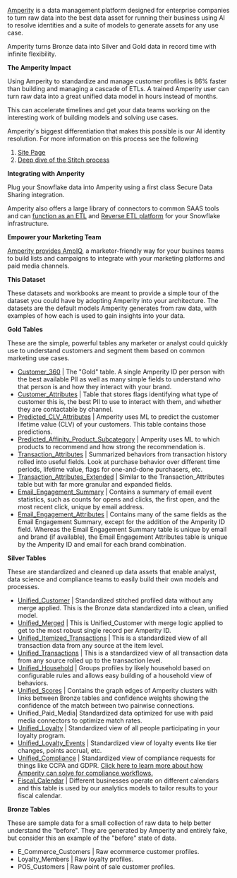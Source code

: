 [Amperity](https://www.amperity.com/) is a data management platform designed for enterprise companies to turn raw data into the best data asset for running their business using AI to resolve identities and a suite of models to generate assets for any use case.

Amperity turns Bronze data into Silver and Gold data in record time with infinite flexibility.

**The Amperity Impact**

Using Amperity to standardize and manage customer profiles is 86% faster than building and managing a cascade of ETLs. A trained Amperity user can turn raw data into a great unified data model in hours instead of months.

This can accelerate timelines and get your data teams working on the interesting work of building models and solving use cases.

Amperity's biggest differentiation that makes this possible is our AI identity resolution. For more information on this process see the following

1. [Site Page](https://amperity.com/solutions/use-cases/identity-resolution)
2. [Deep dive of the Stitch process](https://docs.amperity.com/stitch.html)

**Integrating with Amperity**

Plug your Snowflake data into Amperity using a first class Secure Data Sharing integration.

Amperity also offers a large library of connectors to common SAAS tools and can [function as an ETL](https://docs.amperity.com/sources.html) and [Reverse ETL platform](https://docs.amperity.com/destinations.html) for your Snowflake infrastructure.

**Empower your Marketing Team**

[Amperity provides AmpIQ](https://docs.amperity.com/ampiq.html), a marketer-friendly way for your busines teams to build lists and campaigns to integrate with your marketing platforms and paid media channels.

**This Dataset**

These datasets and workbooks are meant to provide a simple tour of the dataset you could have by adopting Amperity into your architecture. The datasets are the default models Amperity generates from raw data, with examples of how each is used to gain insights into your data.

**Gold Tables**

These are the simple, powerful tables any marketer or analyst could quickly use to understand customers and segment them based on common marketing use cases.

- [Customer_360](https://docs.amperity.com/datagrid/table_customer_360.html) | The "Gold" table. A single Amperity ID per person with the best available PII as well as many simple fields to understand who that person is and how they interact with your brand.
- [Customer_Attributes](https://docs.amperity.com/reference/data_tables.html#customer-attributes) | Table that stores flags identifying what type of customer this is, the best PII to use to interact with them, and whether they are contactable by channel.
- [Predicted_CLV_Attributes](https://docs.amperity.com/datagrid/table_predicted_clv_attributes.html) | Amperity uses ML to predict the customer lifetime value (CLV) of your customers. This table contains those predictions.
- [Predicted_Affinity_Product_Subcategory](https://docs.amperity.com/datagrid/table_predicted_affinity.html) | Amperity uses ML to which products to recommend and how strong the recommendation is.
- [Transaction_Attributes](https://docs.amperity.com/reference/data_tables.html#transaction-attributes) | Summarized behaviors from transaction history rolled into useful fields. Look at purchase behavior over different time periods, lifetime value, flags for one-and-done purchasers, etc.
- [Transaction_Attributes_Extended](https://docs.amperity.com/reference/data_tables.html#transaction-attributes-extended) | Similar to the Transaction_Attributes table but with far more granular and expanded fields.
- [Email_Engagement_Summary](https://docs.amperity.com/reference/data_tables.html#email-engagement-summary) | Contains a summary of email event statistics, such as counts for opens and clicks, the first open, and the most recent click, unique by email address.
- [Email_Engagement_Attributes](https://docs.amperity.com/reference/data_tables.html#email-engagement-attributes) | Contains many of the same fields as the Email Engagement Summary, except for the addition of the Amperity ID field. Whereas the Email Engagement Summary table is unique by email and brand (if available), the Email Engagement Attributes table is unique by the Amperity ID and email for each brand combination.

**Silver Tables**

These are standardized and cleaned up data assets that enable analyst, data science and compliance teams to easily build their own models and processes.

- [Unified_Customer](https://docs.amperity.com/datagrid/table_unified_customers.html) | Standardized stitched profiled data without any merge applied. This is the Bronze data standardized into a clean, unified model.
- [Unified_Merged](https://docs.amperity.com/datagrid/table_merged_customers.html) | This is Unified_Customer with merge logic applied to get to the most robust single record per Amperity ID.
- [Unified_Itemized_Transactions](https://docs.amperity.com/reference/data_tables.html#unified-itemized-transactions) | This is a standardized view of all transaction data from any source at the item level.
- [Unified_Transactions](https://docs.amperity.com/reference/data_tables.html#unified-transactions) | This is a standardized view of all transaction data from any source rolled up to the transaction level.
- [Unified_Household](https://docs.amperity.com/datagrid/householding.html) | Groups profiles by likely household based on configurable rules and allows easy building of a household view of behaviors.
- [Unified_Scores](https://docs.amperity.com/datagrid/table_unified_scores.html) | Contains the graph edges of Amperity clusters with links between Bronze tables and confidence weights showing the confidence of the match between two pairwise connections.
- Unified_Paid_Media| Standardized data optimized for use with paid media connectors to optimize match rates.
- [Unified_Loyalty](https://docs.amperity.com/reference/data_tables.html#unified-loyalty) | Standardized view of all people participating in your loyalty program.
- [Unified_Loyalty_Events](https://docs.amperity.com/reference/data_tables.html#unified-loyalty-events) | Standardized view of loyalty events like tier changes, points accrual, etc.
- [Unified_Compliance](https://docs.amperity.com/reference/data_tables.html#unified-compliance) | Standardized view of compliance requests for things like CCPA and GDPR. [Click here to learn more about how Amperity can solve for compliance workflows.](https://docs.amperity.com/datagrid/privacy_rights.html)
- [Fiscal_Calendar](https://docs.amperity.com/reference/data_tables.html#fiscal-calendar) | Different businesses operate on different calendars and this table is used by our analytics models to tailor results to your fiscal calendar.

**Bronze Tables**

These are sample data for a small collection of raw data to help better understand the "before". They are generated by Amperity and entirely fake, but consider this an example of the "before" state of data.

- E_Commerce_Customers | Raw ecommerce customer profiles.
- Loyalty_Members | Raw loyalty profiles.
- POS_Customers | Raw point of sale customer profiles.